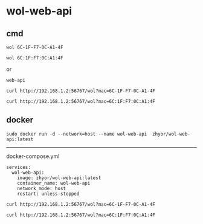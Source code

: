 # wol-web-api

## cmd

```
wol 6C-1F-F7-0C-A1-4F 

wol 6C:1F:F7:0C:A1:4F 
```
or

```
web-api
```


```
curl http://192.168.1.2:56767/wol?mac=6C-1F-F7-0C-A1-4F 

curl http://192.168.1.2:56767/wol?mac=6C:1F:F7:0C:A1:4F 
```

## docker

```
sudo docker run -d --network=host --name wol-web-api  zhyor/wol-web-api:latest
```
---
docker-compose.yml

```
services:
  wol-web-api:
    image: zhyor/wol-web-api:latest
    container_name: wol-web-api
    network_mode: host
    restart: unless-stopped

```

```
curl http://192.168.1.2:56767/wol?mac=6C-1F-F7-0C-A1-4F 

curl http://192.168.1.2:56767/wol?mac=6C:1F:F7:0C:A1:4F 
```